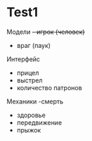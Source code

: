 # Test1

Модели
~~- игрок (человек)~~
- враг (паук)


Интерфейс
- прицел
- выстрел
- количество патронов

Механики
-смерть
- здоровье
- передвижение
- прыжок
